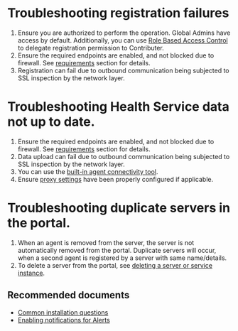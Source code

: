 <properties
	pageTitle="Azure AD Connect Health"
	description="Azure AD Connect Health for AD DS self help"
	service="microsoft.aad"
	resource="Microsoft_Azure_ADHybridHealth"
	authors="arluca"
	displayOrder=""
	selfHelpType="generic"
	supportTopicIds="32574684"
	resourceTags=""
	productPesIds="14785"
	cloudEnvironments="public"
/>

# Troubleshooting registration failures
1.	Ensure you are authorized to perform the operation. Global Admins have access by default. Additionally, you can use [Role Based Access Control](https://docs.microsoft.com/azure/active-directory/connect-health/active-directory-aadconnect-health-operations#manage-access-with-role-based-access-control) to delegate registration permission to Contributer.
2.	Ensure the required endpoints are enabled, and not blocked due to firewall. See [requirements](http://aka.ms/prereqs) section for details. 
3.	Registration can fail due to outbound communication being subjected to SSL inspection by the network layer. 

# Troubleshooting Health Service data not up to date.
1.	Ensure the required endpoints are enabled, and not blocked due to firewall. See [requirements](http://aka.ms/prereqs) section for details. 
2.	Data upload can fail due to outbound communication being subjected to SSL inspection by the network layer. 
3.	You can use the [built-in agent connectivity tool](https://docs.microsoft.com/azure/active-directory/connect-health/active-directory-aadconnect-health-agent-install#test-connectivity-to-azure-ad-connect-health-service).
4.	Ensure [proxy settings](https://docs.microsoft.com/azure/active-directory/connect-health/active-directory-aadconnect-health-agent-install##configure-azure-ad-connect-health-agents-to-use-http-proxy) have been properly configured if applicable.

# Troubleshooting duplicate servers in the portal. 
1.	When an agent is removed from the server, the server is not automatically removed from the portal. Duplicate servers will occur, when a second agent is registered by a server with same name/details.
2.	To delete a server from the portal, see [deleting a server or service instance](https://docs.microsoft.com/azure/active-directory/connect-health/active-directory-aadconnect-health-operations#delete-a-server-or-service-instance).

## **Recommended documents**
* [Common installation questions](https://docs.microsoft.com/azure/active-directory/connect-health/active-directory-aadconnect-health-faq#installation-questions)
* [Enabling notifications for Alerts](https://docs.microsoft.com/azure/active-directory/connect-health/active-directory-aadconnect-health-operations#enable-email-notifications)
